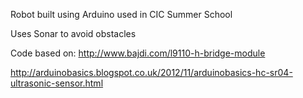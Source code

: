 Robot built using Arduino used in CIC Summer School   

Uses Sonar to avoid obstacles   

Code based on: http://www.bajdi.com/l9110-h-bridge-module   

http://arduinobasics.blogspot.co.uk/2012/11/arduinobasics-hc-sr04-ultrasonic-sensor.html    